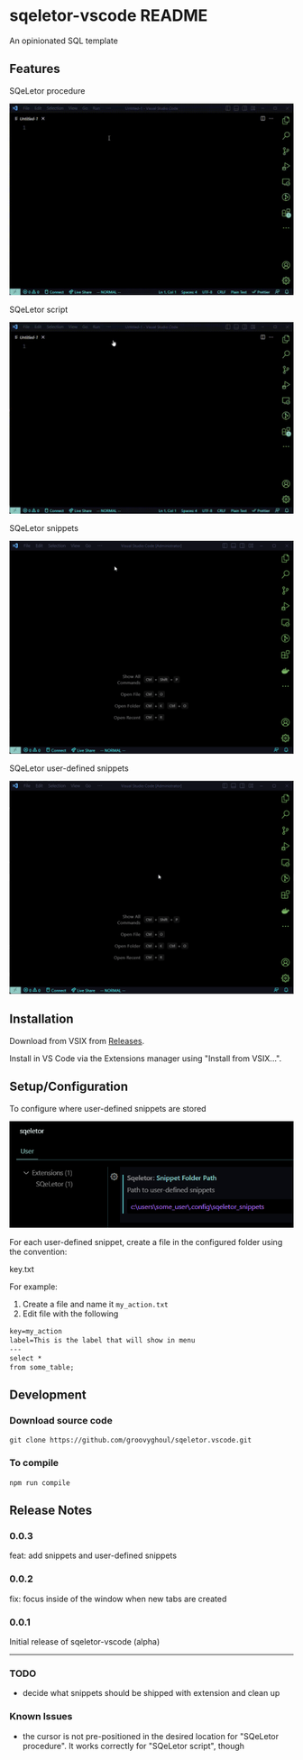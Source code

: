 # sqeletor-vscode README

An opinionated SQL template

## Features

SQeLetor procedure

![SQeLetor procedure](images/procedure_example.gif)

SQeLetor script

![SQeLetor script](images/script_example.gif)

SQeLetor snippets

![SQeLetor snippets](images/snippets.gif)

SQeLetor user-defined snippets

![SQeLetor user-defined snippets](images/user_defined_snippets.gif)

## Installation

Download from VSIX from [Releases](https://github.com/groovyghoul/sqeletor.vscode/releases).

Install in VS Code via the Extensions manager using "Install from VSIX...". 

## Setup/Configuration

To configure where user-defined snippets are stored

![settings](images/settings.png)

For each user-defined snippet, create a file in the configured folder using the convention:

key.txt 

For example:

1. Create a file and name it `my_action.txt`
2. Edit file with the following

```
key=my_action
label=This is the label that will show in menu
---
select *
from some_table;
```

## Development

### Download source code

```shell
git clone https://github.com/groovyghoul/sqeletor.vscode.git
```

### To compile

```shell
npm run compile
```

## Release Notes

### 0.0.3

feat: add snippets and user-defined snippets

### 0.0.2

fix: focus inside of the window when new tabs are created

### 0.0.1

Initial release of sqeletor-vscode (alpha)

---

### TODO

* decide what snippets should be shipped with extension and clean up

### Known Issues

* the cursor is not pre-positioned in the desired location for "SQeLetor procedure". It works correctly for "SQeLetor script", though

